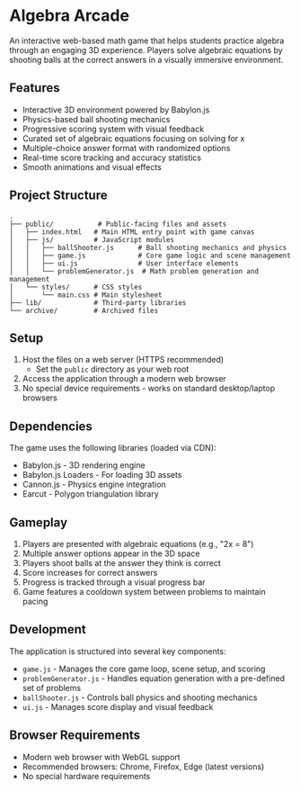 # Algebra Arcade

An interactive web-based math game that helps students practice algebra through an engaging 3D experience. Players solve algebraic equations by shooting balls at the correct answers in a visually immersive environment.

## Features

- Interactive 3D environment powered by Babylon.js
- Physics-based ball shooting mechanics
- Progressive scoring system with visual feedback
- Curated set of algebraic equations focusing on solving for x
- Multiple-choice answer format with randomized options
- Real-time score tracking and accuracy statistics
- Smooth animations and visual effects

## Project Structure

```
.
├── public/           # Public-facing files and assets
│   ├── index.html   # Main HTML entry point with game canvas
│   ├── js/          # JavaScript modules
│   │   ├── ballShooter.js      # Ball shooting mechanics and physics
│   │   ├── game.js             # Core game logic and scene management
│   │   ├── ui.js               # User interface elements
│   │   └── problemGenerator.js  # Math problem generation and management
│   └── styles/      # CSS styles
│       └── main.css # Main stylesheet
├── lib/             # Third-party libraries
└── archive/         # Archived files
```

## Setup

1. Host the files on a web server (HTTPS recommended)
   - Set the `public` directory as your web root
2. Access the application through a modern web browser
3. No special device requirements - works on standard desktop/laptop browsers

## Dependencies

The game uses the following libraries (loaded via CDN):

- Babylon.js - 3D rendering engine
- Babylon.js Loaders - For loading 3D assets
- Cannon.js - Physics engine integration
- Earcut - Polygon triangulation library

## Gameplay

1. Players are presented with algebraic equations (e.g., "2x = 8")
2. Multiple answer options appear in the 3D space
3. Players shoot balls at the answer they think is correct
4. Score increases for correct answers
5. Progress is tracked through a visual progress bar
6. Game features a cooldown system between problems to maintain pacing

## Development

The application is structured into several key components:

- `game.js` - Manages the core game loop, scene setup, and scoring
- `problemGenerator.js` - Handles equation generation with a pre-defined set of problems
- `ballShooter.js` - Controls ball physics and shooting mechanics
- `ui.js` - Manages score display and visual feedback

## Browser Requirements

- Modern web browser with WebGL support
- Recommended browsers: Chrome, Firefox, Edge (latest versions)
- No special hardware requirements 